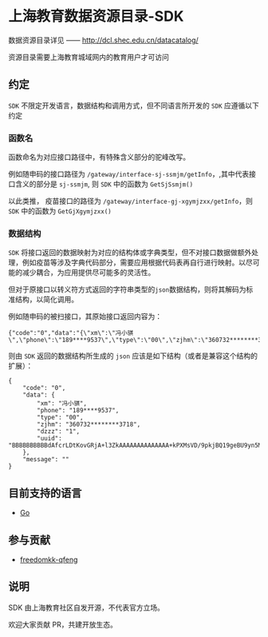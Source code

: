# 上海教育数据资源目录-SDK

数据资源目录详见 —— http://dcl.shec.edu.cn/datacatalog/

资源目录需要上海教育城域网内的教育用户才可访问

## 约定

`SDK` 不限定开发语言，数据结构和调用方式，但不同语言所开发的 `SDK` 应遵循以下约定
### 函数名

函数命名为对应接口路径中，有特殊含义部分的驼峰改写。

例如随申码的接口路径为 `/gateway/interface-sj-ssmjm/getInfo`，,其中代表接口含义的部分是 `sj-ssmjm`, 则 `SDK` 中的函数为 `GetSjSsmjm()`

以此类推， 疫苗接口的路径为 `/gateway/interface-gj-xgymjzxx/getInfo`，则 `SDK` 中的函数为 `GetGjXgymjzxx()`

### 数据结构

`SDK` 将接口返回的数据映射为对应的结构体或字典类型，但不对接口数据做额外处理，例如疫苗等涉及字典代码部分，需要应用根据代码表再自行进行映射。以尽可能的减少耦合，为应用提供尽可能多的灵活性。

但对于原接口以转义符方式返回的字符串类型的`json`数据结构，则将其解码为标准结构，以简化调用。

例如随申码的被扫接口，其原始接口返回内容为：
```
{"code":"0","data":"{\"xm\":\"冯小骐\",\"phone\":\"189****9537\",\"type\":\"00\",\"zjhm\":\"360732********3718\",\"dzzz\":\"1\",\"uuid\":\"BBBBBBBBBBdAfcrLDtKovGRjA+l3ZkAAAAAAAAAAAAAA+kPXMsVD/9pkjBQ19geBU9yn5M=\"}","message":""}
```

则由 `SDK` 返回的数据结构所生成的 `json` 应该是如下结构（或者是兼容这个结构的扩展）：
```
{
	"code": "0",
	"data": {
		"xm": "冯小骐",
		"phone": "189****9537",
		"type": "00",
		"zjhm": "360732********3718",
		"dzzz": "1",
		"uuid": "BBBBBBBBBBdAfcrLDtKovGRjA+l3ZkAAAAAAAAAAAAAA+kPXMsVD/9pkjBQ19geBU9yn5M="
	},
	"message": ""
}
```

## 目前支持的语言

- [Go](https://github.com/shanghai-edu/shecdcl-sdk/blob/main/go/README.MD)

## 参与贡献

- [freedomkk-qfeng](https://github.com/freedomkk-qfeng)

## 说明

SDK 由上海教育社区自发开源，不代表官方立场。

欢迎大家贡献 PR，共建开放生态。
